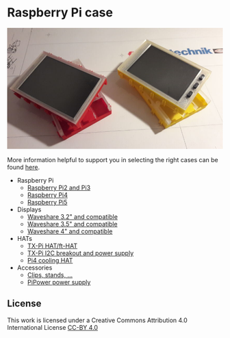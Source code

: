 # Raspberry Pi case

![Standard case](./images/tx-pi-cases.jpg)

More information helpful to support you in selecting the
right cases can be found [here](selection).

  - Raspberry Pi
    - [Raspberry Pi2 and Pi3](pi/pi2_pi3/)
    - [Raspberry Pi4](pi/pi4)
    - [Raspberry Pi5](pi/pi5)
  - Displays
    - [Waveshare 3.2" and compatible](displays/3.2inch)
    - [Waveshare 3.5" and compatible](displays/3.5inch)
    - [Waveshare 4" and compatible](displays/4inch)
  - HATs
    - [TX-Pi HAT/ft-HAT](hats/tx-pi-hat)
    - [TX-Pi I2C breakout and power supply](hats/i2c_pwr)
    - [Pi4 cooling HAT](hats/CoolerHAT)
  - Accessories
    - [Clips, stands, ...](accessories/clips_stands)
    - [PiPower power supply](accessories/pipower)


## License

This work is licensed under a Creative Commons Attribution 4.0 International License
[CC-BY 4.0](https://creativecommons.org/licenses/by/4.0/)

